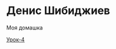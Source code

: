 # Денис Шибиджиев
Моя домашка

[Урок-4](Renko-hens.github.io/4lessons/src "Книга Lorema содержит очень много рыбы")
